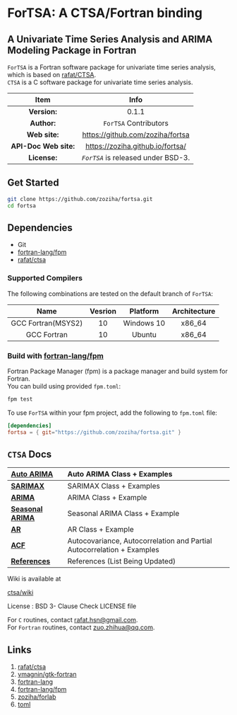 # ForTSA: A CTSA/Fortran binding

## A Univariate Time Series Analysis and ARIMA Modeling Package in Fortran

`ForTSA` is a Fortran software package for univariate time series analysis, which is based on [rafat/CTSA](https://github.com/rafat/ctsa).  
`CTSA` is a C software package for univariate time series analysis. 

| Item | Info |  
|:-:|:-:|
| **Version:** | 0.1.1 |
| **Author:** | `ForTSA` Contributors |
| **Web site:** | https://github.com/zoziha/fortsa |
| **API-Doc Web site:** | https://zoziha.github.io/fortsa/ |
| **License:** | _`ForTSA`_ is released under BSD-3. |

## Get Started

```sh
git clone https://github.com/zoziha/fortsa.git
cd fortsa
```
## Dependencies

- Git
- [fortran-lang/fpm](https://github.com/fortran-lang/fpm)
- [rafat/ctsa](https://github.com/rafat/ctsa)

### Supported Compilers
The following combinations are tested on the default branch of `ForTSA`:  

|Name|Vesrion|Platform|Architecture|  
|:-:|:-:|:-:|:-:|  
|GCC Fortran(MSYS2)|10|Windows 10|x86_64|
|GCC Fortran|10|Ubuntu|x86_64|

### Build with [fortran-lang/fpm](https://github.com/fortran-lang/fpm)
Fortran Package Manager (fpm) is a package manager and build system for Fortran.<br>
You can build using provided `fpm.toml`:

```sh
fpm test
```

To use `ForTSA` within your fpm project, add the following to `fpm.toml` file:

```toml
[dependencies]
fortsa = { git="https://github.com/zoziha/fortsa.git" }
```
## `CTSA` Docs

|**[Auto ARIMA](https://github.com/rafat/ctsa/wiki/AUTO-ARIMA)**| Auto ARIMA Class + Examples        |
|:-----------------------------------------------------|:----------------------------------|
|**[SARIMAX](https://github.com/rafat/ctsa/wiki/SARIMAX/)**| SARIMAX Class + Examples             |
|**[ARIMA](https://github.com/rafat/ctsa/wiki/ARIMA)**| ARIMA Class + Example             |
|**[Seasonal ARIMA](https://github.com/rafat/ctsa/wiki/SARIMA)**| Seasonal ARIMA Class + Example    |
|**[AR](https://github.com/rafat/ctsa/wiki/AR)**      | AR Class + Example                |
|**[ACF](https://github.com/rafat/ctsa/wiki/ACF)**    | Autocovariance, Autocorrelation and Partial Autocorrelation + Examples|
|**[References](https://github.com/rafat/ctsa/wiki/References)**| References (List Being Updated)   |

Wiki is available at 

[ctsa/wiki](https://github.com/rafat/ctsa/wiki)

License : BSD 3- Clause Check LICENSE file

For `C` routines, contact rafat.hsn@gmail.com.  
For `Fortran` routines, contact zuo.zhihua@qq.com.

## Links

1. [rafat/ctsa](https://github.com/rafat/ctsa)
2. [vmagnin/gtk-fortran](https://github.com/vmagnin/gtk-fortran)
3. [fortran-lang](https://fortran-lang.org/learn/)
4. [fortran-lang/fpm](https://github.com/fortran-lang/fpm)
5. [zoziha/forlab](https://github.com/zoziha/forlab)
6. [toml](https://toml.io/en/)
